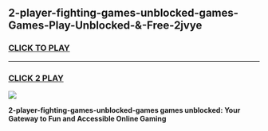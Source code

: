 
## 2-player-fighting-games-unblocked-games-Games-Play-Unblocked-&-Free-2jvye
<h3>
<a href="https://premium76.site?title=2-player-fighting-games-unblocked-games&ref=24A">CLICK TO PLAY</a></h3>
<hr>

<h3>
<a href="https://premium76.site?title=2-player-fighting-games-unblocked-games&ref=24A">CLICK 2 PLAY</a>
  
</h3>

<a href="https://premium76.site?title=2-player-fighting-games-unblocked-games&ref=24A"><img src="https://clearcache.store/games.png"></a>


**2-player-fighting-games-unblocked-games games unblocked: Your Gateway to Fun and Accessible Online Gaming**
